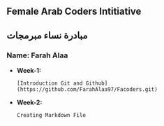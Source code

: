 ## Female Arab Coders Intitiative
## مبادرة نساء مبرمجات 

### Name: Farah Alaa
* __Week-1:__


      [Introduction Git and Github]
      (https://github.com/FarahAlaa97/Facoders.git) 


* __Week-2:__


      Creating Markdown File
